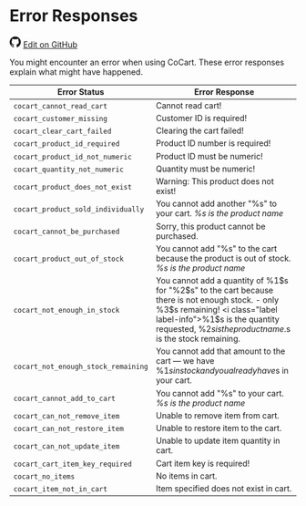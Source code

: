# Error Responses #

<img src="images/github.svg" width="20" height="20" alt="GitHub Mark Logo"> [Edit on GitHub](https://github.com/co-cart/co-cart-docs/blob/master/source/includes/cocart-v1/_errors.md)

You might encounter an error when using CoCart. These error responses explain what might have happened.

| Error Status | Error Response |
| ------------ | -------------- |
| `cocart_cannot_read_cart` | Cannot read cart! |
| `cocart_customer_missing` | Customer ID is required! |
| `cocart_clear_cart_failed` | Clearing the cart failed! |
| `cocart_product_id_required` | Product ID number is required! |
| `cocart_product_id_not_numeric` | Product ID must be numeric! |
| `cocart_quantity_not_numeric` | Quantity must be numeric! |
| `cocart_product_does_not_exist` | Warning: This product does not exist! |
| `cocart_product_sold_individually` | You cannot add another "%s" to your cart. <i class="label label-info">%s is the product name</i> |
| `cocart_cannot_be_purchased` | Sorry, this product cannot be purchased. |
| `cocart_product_out_of_stock` | You cannot add &quot;%s&quot; to the cart because the product is out of stock. <i class="label label-info">%s is the product name</i> |
| `cocart_not_enough_in_stock` | You cannot add a quantity of %1$s for "%2$s" to the cart because there is not enough stock. - only %3$s remaining! <i class="label label-info">%1$s is the quantity requested, %2$s is the product name. %3$s is the stock remaining.</i> |
| `cocart_not_enough_stock_remaining` | You cannot add that amount to the cart &mdash; we have %1$s in stock and you already have %2$s in your cart. |
| `cocart_cannot_add_to_cart` | You cannot add "%s" to your cart. <i class="label label-info">%s is the product name</i> |
| `cocart_can_not_remove_item` | Unable to remove item from cart. |
| `cocart_can_not_restore_item` | Unable to restore item to the cart. |
| `cocart_can_not_update_item` | Unable to update item quantity in cart. |
| `cocart_cart_item_key_required` | Cart item key is required! |
| `cocart_no_items` | No items in cart. |
| `cocart_item_not_in_cart` | Item specified does not exist in cart. |